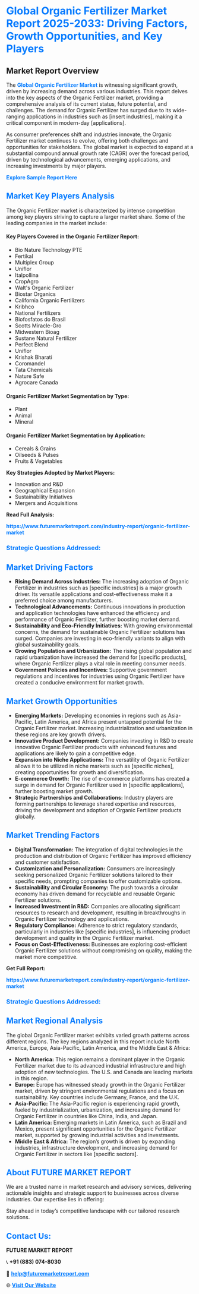<h1 style="color: #007BFF;">Global Organic Fertilizer Market Report 2025-2033: Driving Factors, Growth Opportunities, and Key Players</h1>

<section id="overview">
<h2>Market Report Overview</h2>
<p>The <a href="https://www.futuremarketreport.com/industry-report/organic-fertilizer-market" style="color: #007BFF; text-decoration: none;"><strong>Global Organic Fertilizer Market</strong></a> is witnessing significant growth, driven by increasing demand across various industries. This report delves into the key aspects of the Organic Fertilizer market, providing a comprehensive analysis of its current status, future potential, and challenges. The demand for Organic Fertilizer has surged due to its wide-ranging applications in industries such as [insert industries], making it a critical component in modern-day [applications].</p>
<p>As consumer preferences shift and industries innovate, the Organic Fertilizer market continues to evolve, offering both challenges and opportunities for stakeholders. The global market is expected to expand at a substantial compound annual growth rate (CAGR) over the forecast period, driven by technological advancements, emerging applications, and increasing investments by major players.</p>
</section>

<section id="overview">
<p><a href="https://www.futuremarketreport.com/request-sample/reportId=61481" style="color: #007BFF; text-decoration: none;"><strong>Explore Sample Report Here</strong></a></p>
</section>

<section id="key-players">
<h2 style="color: #007BFF;">Market Key Players Analysis</h2>
<p>The Organic Fertilizer market is characterized by intense competition among key players striving to capture a larger market share. Some of the leading companies in the market include:</p>
<h4>Key Players Covered in the Organic Fertilizer Report:</h4>
<ul><li>Bio Nature Technology PTE</li><li>Fertikal</li><li>Multiplex Group</li><li>Uniflor</li><li>Italpollina</li><li>CropAgro</li><li>Walt&#039;s Organic Fertilizer</li><li>Biostar Organics</li><li>California Organic Fertilizers</li><li>Kribhco</li><li>National Fertilizers</li><li>Biofosfatos do Brasil</li><li>Scotts Miracle-Gro</li><li>Midwestern Bioag</li><li>Sustane Natural Fertilizer</li><li>Perfect Blend</li><li>Uniflor</li><li>Krishak Bharati</li><li>Coromandel</li><li>Tata Chemicals</li><li>Nature Safe</li><li>Agrocare Canada</li></ul>
<h4>Organic Fertilizer Market Segmentation by Type:</h4>
<ul><li>Plant</li><li>Animal</li><li>Mineral</li></ul>

<h4>Organic Fertilizer Market Segmentation by Application:</h4>
<ul><li>Cereals &amp; Grains</li><li>Oilseeds &amp; Pulses</li><li>Fruits &amp; Vegetables</li></ul>
<p><strong>Key Strategies Adopted by Market Players:</strong></p>
<ul>
<li>Innovation and R&D</li>
<li>Geographical Expansion</li>
<li>Sustainability Initiatives</li>
<li>Mergers and Acquisitions</li>
</ul>
</section>

<section>
<p><strong>Read Full Analysis: </strong></p><a href="https://www.futuremarketreport.com/industry-report/organic-fertilizer-market" style="color: #007BFF; text-decoration: none;"><strong>https://www.futuremarketreport.com/industry-report/organic-fertilizer-market</strong></a>
<h3 style="color: #007BFF;">Strategic Questions Addressed:</h3>
</section>

<section id="driving-factors">
<h2 style="color: #007BFF;">Market Driving Factors</h2>
<ul>
<li><strong>Rising Demand Across Industries:</strong> The increasing adoption of Organic Fertilizer in industries such as [specific industries] is a major growth driver. Its versatile applications and cost-effectiveness make it a preferred choice among manufacturers.</li>
<li><strong>Technological Advancements:</strong> Continuous innovations in production and application technologies have enhanced the efficiency and performance of Organic Fertilizer, further boosting market demand.</li>
<li><strong>Sustainability and Eco-Friendly Initiatives:</strong> With growing environmental concerns, the demand for sustainable Organic Fertilizer solutions has surged. Companies are investing in eco-friendly variants to align with global sustainability goals.</li>
<li><strong>Growing Population and Urbanization:</strong> The rising global population and rapid urbanization have increased the demand for [specific products], where Organic Fertilizer plays a vital role in meeting consumer needs.</li>
<li><strong>Government Policies and Incentives:</strong> Supportive government regulations and incentives for industries using Organic Fertilizer have created a conducive environment for market growth.</li>
</ul>
</section>

<section id="growth-opportunities">
<h2 style="color: #007BFF;">Market Growth Opportunities</h2>
<ul>
<li><strong>Emerging Markets:</strong> Developing economies in regions such as Asia-Pacific, Latin America, and Africa present untapped potential for the Organic Fertilizer market. Increasing industrialization and urbanization in these regions are key growth drivers.</li>
<li><strong>Innovative Product Development:</strong> Companies investing in R&D to create innovative Organic Fertilizer products with enhanced features and applications are likely to gain a competitive edge.</li>
<li><strong>Expansion into Niche Applications:</strong> The versatility of Organic Fertilizer allows it to be utilized in niche markets such as [specific niches], creating opportunities for growth and diversification.</li>
<li><strong>E-commerce Growth:</strong> The rise of e-commerce platforms has created a surge in demand for Organic Fertilizer used in [specific applications], further boosting market growth.</li>
<li><strong>Strategic Partnerships and Collaborations:</strong> Industry players are forming partnerships to leverage shared expertise and resources, driving the development and adoption of Organic Fertilizer products globally.</li>
</ul>
</section>

<section id="trending-factors">
<h2 style="color: #007BFF;">Market Trending Factors</h2>
<ul>
<li><strong>Digital Transformation:</strong> The integration of digital technologies in the production and distribution of Organic Fertilizer has improved efficiency and customer satisfaction.</li>
<li><strong>Customization and Personalization:</strong> Consumers are increasingly seeking personalized Organic Fertilizer solutions tailored to their specific needs, prompting companies to offer customizable options.</li>
<li><strong>Sustainability and Circular Economy:</strong> The push towards a circular economy has driven demand for recyclable and reusable Organic Fertilizer solutions.</li>
<li><strong>Increased Investment in R&D:</strong> Companies are allocating significant resources to research and development, resulting in breakthroughs in Organic Fertilizer technology and applications.</li>
<li><strong>Regulatory Compliance:</strong> Adherence to strict regulatory standards, particularly in industries like [specific industries], is influencing product development and quality in the Organic Fertilizer market.</li>
<li><strong>Focus on Cost-Effectiveness:</strong> Businesses are exploring cost-efficient Organic Fertilizer solutions without compromising on quality, making the market more competitive.</li>
</ul>
</section>

<section>
<p><strong>Get Full Report: </strong></p><a href="https://www.futuremarketreport.com/industry-report/organic-fertilizer-market" style="color: #007BFF; text-decoration: none;"><strong>https://www.futuremarketreport.com/industry-report/organic-fertilizer-market</strong></a>
<h3 style="color: #007BFF;">Strategic Questions Addressed:</h3>
</section>


<section id="regional-analysis">
<h2 style="color: #007BFF;">Market Regional Analysis</h2>
<p>The global Organic Fertilizer market exhibits varied growth patterns across different regions. The key regions analyzed in this report include North America, Europe, Asia-Pacific, Latin America, and the Middle East & Africa:</p>
<ul>
<li><strong>North America:</strong> This region remains a dominant player in the Organic Fertilizer market due to its advanced industrial infrastructure and high adoption of new technologies. The U.S. and Canada are leading markets in this region.</li>
<li><strong>Europe:</strong> Europe has witnessed steady growth in the Organic Fertilizer market, driven by stringent environmental regulations and a focus on sustainability. Key countries include Germany, France, and the U.K.</li>
<li><strong>Asia-Pacific:</strong> The Asia-Pacific region is experiencing rapid growth, fueled by industrialization, urbanization, and increasing demand for Organic Fertilizer in countries like China, India, and Japan.</li>
<li><strong>Latin America:</strong> Emerging markets in Latin America, such as Brazil and Mexico, present significant opportunities for the Organic Fertilizer market, supported by growing industrial activities and investments.</li>
<li><strong>Middle East & Africa:</strong> The region’s growth is driven by expanding industries, infrastructure development, and increasing demand for Organic Fertilizer in sectors like [specific sectors].</li>
</ul>
</section>

<footer>
<h2 style="color: #007BFF;">About FUTURE MARKET REPORT</h2>
<p>We are a trusted name in market research and advisory services, delivering actionable insights and strategic support to businesses across diverse industries. Our expertise lies in offering:</p>

<p>Stay ahead in today’s competitive landscape with our tailored research solutions.</p>

<h2 style="color: #007BFF;">Contact Us:</h2>
<p><strong>FUTURE MARKET REPORT</strong></p>
<p>📞 <strong>+91 (883) 074-8030</strong></p>
<p>📧 <strong><a href="mailto:help@futuremarketreport.com" style="color: #007BFF;">help@futuremarketreport.com</a></strong></p>
<p>🌐 <strong><a href="https://www.futuremarketreport.com/" style="color: #007BFF;">Visit Our Website</a></strong></p>
</footer>